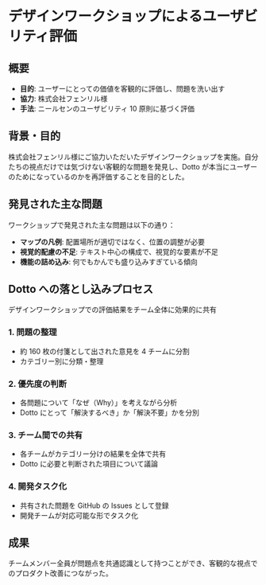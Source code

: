 # デザインワークショップによるユーザビリティ評価

## 概要

- **目的**: ユーザーにとっての価値を客観的に評価し、問題を洗い出す
- **協力**: 株式会社フェンリル様
- **手法**: ニールセンのユーザビリティ 10 原則に基づく評価

## 背景・目的

株式会社フェンリル様にご協力いただいたデザインワークショップを実施。自分たちの視点だけでは気づけない客観的な問題を発見し、Dotto が本当にユーザーのためになっているのかを再評価することを目的とした。

## 発見された主な問題

ワークショップで発見された主な問題は以下の通り：

- **マップの凡例**: 配置場所が適切ではなく、位置の調整が必要
- **視覚的配慮の不足**: テキスト中心の構成で、視覚的な要素が不足
- **機能の詰め込み**: 何でもかんでも盛り込みすぎている傾向

## Dotto への落とし込みプロセス

デザインワークショップでの評価結果をチーム全体に効果的に共有

### 1. 問題の整理

- 約 160 枚の付箋として出された意見を 4 チームに分割
- カテゴリー別に分類・整理

### 2. 優先度の判断

- 各問題について「なぜ（Why）」を考えながら分析
- Dotto にとって「解決するべき」か「解決不要」かを分別

### 3. チーム間での共有

- 各チームがカテゴリー分けの結果を全体で共有
- Dotto に必要と判断された項目について議論

### 4. 開発タスク化

- 共有された問題を GitHub の Issues として登録
- 開発チームが対応可能な形でタスク化

## 成果

チームメンバー全員が問題点を共通認識として持つことができ、客観的な視点でのプロダクト改善につながった。
